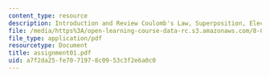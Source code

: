 ```yaml
---
content_type: resource
description: Introduction and Review Coulomb's Law, Superposition, Electric Fields.
file: /media/https%3A/open-learning-course-data-rc.s3.amazonaws.com/8-022-physics-ii-electricity-and-magnetism-fall-2002/a7f2da25fe7071978c0953c3f2e6a0c0_assignment01.pdf
file_type: application/pdf
resourcetype: Document
title: assignment01.pdf
uid: a7f2da25-fe70-7197-8c09-53c3f2e6a0c0
---
```

